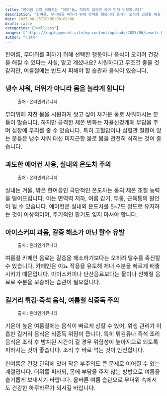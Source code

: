 ```yaml
---
title: "한여름 건강 위협하는 ‘이것’들… 피하지 않으면 몸이 먼저 반응합니다!"
description: "한여름, 무더위를 피하기 위해 선택한 행동이나 음식이 오히려 건강을 해칠 수 있다는 사실, 알고 계셨나요? 시원하다고 무조건 좋을 것 같지만, 여름철에는 반드시 피해야 할 습관과 음식이 있습니다."
date: 2025-06-25T20:05:00+09:00
draft: false
categories: ["wellness"]
images: ["https://ingihgoyonet.site/wp-content/uploads/2025/06/pexels-karolina-grabowska-4194864-683x1024.jpg", "https://ingihgoyonet.site/wp-content/uploads/2025/06/pexels-heyho-7061339-1024x683.jpg", "https://ingihgoyonet.site/wp-content/uploads/2025/06/pexels-ariana-gavra-388697-1162455-768x1024.jpg", "https://ingihgoyonet.site/wp-content/uploads/2025/06/pexels-change-c-c-974768353-32689485-1024x576.jpg"]
author: "김현지"
---
```


<p style="font-size:18px">한여름, 무더위를 피하기 위해 선택한 행동이나 음식이 오히려 건강을 해칠 수 있다는 사실, 알고 계셨나요? 시원하다고 무조건 좋을 것 같지만, 여름철에는 반드시 피해야 할 습관과 음식이 있습니다.</p> <h2 >냉수 샤워, 더위가 아니라 몸을 놀라게 합니다</h2> <figure ><img src="https://ingihgoyonet.site/wp-content/uploads/2025/06/pexels-karolina-grabowska-4194864-683x1024.jpg" alt="" style="aspect-ratio:16/9;object-fit:cover"/><figcaption >출처 : 온라인커뮤니티</figcaption></figure> <p style="font-size:18px">무더위에 지친 몸을 시원하게 씻고 싶어 차가운 물로 샤워하시는 분들이 많습니다. 하지만 급격한 체온 변화는 자율신경계에 부담을 주며 심장에 무리를 줄 수 있습니다. 특히 고혈압이나 심혈관 질환이 있는 분들은 냉수 샤워 대신 미지근한 물로 몸을 천천히 식히는 것이 좋습니다.</p> <h2 >과도한 에어컨 사용, 실내외 온도차 주의</h2> <figure ><img src="https://ingihgoyonet.site/wp-content/uploads/2025/06/pexels-heyho-7061339-1024x683.jpg" alt="" style="aspect-ratio:16/9;object-fit:cover"/><figcaption >출처 : 온라인커뮤니티</figcaption></figure> <p style="font-size:18px">실내는 겨울, 밖은 한여름인 극단적인 온도차는 몸의 체온 조절 능력을 떨어뜨립니다. 이는 면역력 저하, 여름 감기, 두통, 근육통의 원인이 될 수 있습니다. 에어컨은 실내외 온도차를 5~7도 정도로 유지하는 것이 이상적이며, 주기적인 환기도 잊지 마셔야 합니다.</p> <h2 >아이스커피 과음, 갈증 해소가 아닌 탈수 유발</h2> <figure ><img src="https://ingihgoyonet.site/wp-content/uploads/2025/06/pexels-ariana-gavra-388697-1162455-768x1024.jpg" alt="" style="aspect-ratio:16/9;object-fit:cover"/><figcaption >출처 : 온라인커뮤니티</figcaption></figure> <p style="font-size:18px">여름철 카페인 음료는 갈증을 해소하기보다는 오히려 탈수를 촉진할 수 있습니다. 카페인은 이뇨 작용을 유도해 체내 수분을 빠르게 배출시키기 때문입니다. 아이스커피나 탄산음료보다는 물이나 전해질 음료로 수분을 보충하는 습관이 필요합니다.</p> <h2 >길거리 튀김·즉석 음식, 여름철 식중독 주의</h2> <figure ><img src="https://ingihgoyonet.site/wp-content/uploads/2025/06/pexels-change-c-c-974768353-32689485-1024x576.jpg" alt="" style="aspect-ratio:16/9;object-fit:cover"/><figcaption >출처 : 온라인커뮤니티</figcaption></figure> <p style="font-size:18px">기온이 높은 여름철에는 음식이 빠르게 상할 수 있어, 위생 관리가 미흡한 길거리 음식은 식중독 위험이 큽니다. 특히 튀김류나 즉석 조리 음식은 조리 후 방치된 시간이 길 경우 위험성이 높아지므로 되도록 피하시는 것이 좋습니다. 조리 후 바로 먹는 것이 안전합니다.</p> <p style="font-size:18px">한여름은 건강 관리에 있어 작은 부주의도 큰 문제로 이어질 수 있는 계절입니다. 더위를 피하되, 몸에 부담을 주지 않는 방법으로 여름을 슬기롭게 보내시기 바랍니다. 올바른 여름 습관으로 무더위 속에서도 건강한 하루하루가 되시길 바랍니다.</p>